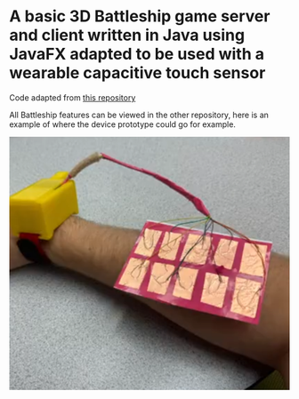 # A basic 3D Battleship game server and client written in Java using JavaFX adapted to be used with a wearable capacitive touch sensor

Code adapted from [this repository](https://github.com/YanniSperon/Battleship)

All Battleship features can be viewed in the other repository, here is an example of where the device prototype could go for example.

![Screenshot (23)](https://github.com/YanniSperon/BodyTattooBattleship/blob/9ce59bb90711cb06b56a18fd82a7fb462ee655a1/Screenshot%20(23).png)
